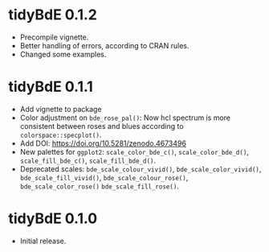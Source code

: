 # tidyBdE 0.1.2

-  Precompile vignette.
-  Better handling of errors, according to CRAN rules.
-  Changed some examples.

# tidyBdE 0.1.1

-   Add vignette to package
-   Color adjustment on `bde_rose_pal()`: Now hcl spectrum is more consistent between roses and blues according to `colorspace::specplot()`.
-   Add DOI: <https://doi.org/10.5281/zenodo.4673496>
-   New palettes for `ggplot2`: `scale_color_bde_c()`, `scale_color_bde_d()`, `scale_fill_bde_c()`, `scale_fill_bde_d()`.
-   Deprecated scales: `bde_scale_colour_vivid()`, `bde_scale_color_vivid()`, `bde_scale_fill_vivid()`, `bde_scale_colour_rose()`, `bde_scale_color_rose()` `bde_scale_fill_rose()`.

# tidyBdE 0.1.0

-   Initial release.
